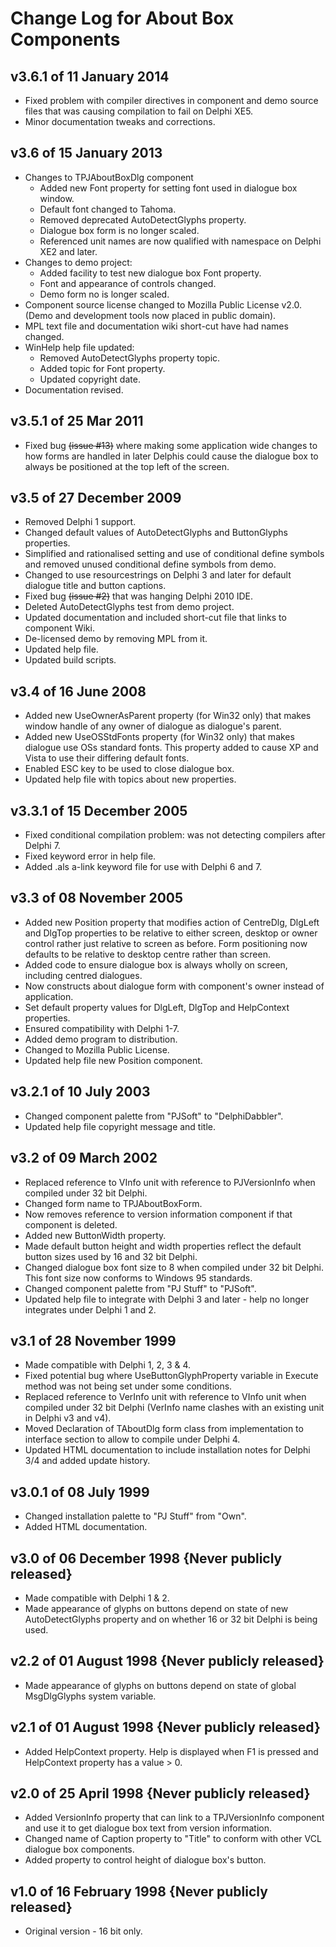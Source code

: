 # Change Log for About Box Components

## v3.6.1 of 11 January 2014

+ Fixed problem with compiler directives in component and demo source files that was causing compilation to fail on Delphi XE5.
+ Minor documentation tweaks and corrections.

## v3.6 of 15 January 2013

+ Changes to TPJAboutBoxDlg component
  + Added new Font property for setting font used in dialogue box window.
  + Default font changed to Tahoma.
  + Removed deprecated AutoDetectGlyphs property.
  + Dialogue box form is no longer scaled.
  + Referenced unit names are now qualified with namespace on Delphi XE2 and later.
+ Changes to demo project:
  + Added facility to test new dialogue box Font property.
  + Font and appearance of controls changed.
  + Demo form no is longer scaled.
+ Component source license changed to Mozilla Public License v2.0. (Demo and development tools now placed in public domain).
+ MPL text file and documentation wiki short-cut have had names changed.
+ WinHelp help file updated:
  + Removed AutoDetectGlyphs property topic.
  + Added topic for Font property.
  + Updated copyright date.
+ Documentation revised.

## v3.5.1 of 25 Mar 2011

+ Fixed bug ~~(issue #13)~~ where making some application wide changes to how forms are handled in later Delphis could cause the dialogue box to always be positioned at the top left of the screen.

## v3.5 of 27 December 2009

+ Removed Delphi 1 support.
+ Changed default values of AutoDetectGlyphs and ButtonGlyphs properties.
+ Simplified and rationalised setting and use of conditional define symbols and removed unused conditional define symbols from demo.
+ Changed to use resourcestrings on Delphi 3 and later for default dialogue title and button captions.
+ Fixed bug ~~(issue #2)~~ that was hanging Delphi 2010 IDE.
+ Deleted AutoDetectGlyphs test from demo project.
+ Updated documentation and included short-cut file that links to component Wiki.
+ De-licensed demo by removing MPL from it.
+ Updated help file.
+ Updated build scripts.

## v3.4 of 16 June 2008

+ Added new UseOwnerAsParent property (for Win32 only) that makes window handle of any owner of dialogue as dialogue's parent.
+ Added new UseOSStdFonts property (for Win32 only) that makes dialogue use OSs standard fonts. This property added to cause XP and Vista to use their differing default fonts.
+ Enabled ESC key to be used to close dialogue box.
+ Updated help file with topics about new properties.

## v3.3.1 of 15 December 2005

+ Fixed conditional compilation problem: was not detecting compilers after Delphi 7.
+ Fixed keyword error in help file.
+ Added .als a-link keyword file for use with Delphi 6 and 7.

## v3.3 of 08 November 2005

+ Added new Position property that modifies action of CentreDlg, DlgLeft and DlgTop   properties to be relative to either screen, desktop or owner control rather just relative to screen as before. Form positioning now defaults to be relative to desktop centre rather than screen.
+ Added code to ensure dialogue box is always wholly on screen, including centred dialogues.
+ Now constructs about dialogue form with component's owner instead of application.
+ Set default property values for DlgLeft, DlgTop and HelpContext properties.
+ Ensured compatibility with Delphi 1-7.
+ Added demo program to distribution.
+ Changed to Mozilla Public License.
+ Updated help file new Position component.

## v3.2.1 of 10 July 2003

+ Changed component palette from "PJSoft" to "DelphiDabbler".
+ Updated help file copyright message and title.

## v3.2 of 09 March 2002

+ Replaced reference to VInfo unit with reference to PJVersionInfo when compiled under 32 bit Delphi.
+ Changed form name to TPJAboutBoxForm.
+ Now removes reference to version information component if that component is deleted.
+ Added new ButtonWidth property.
+ Made default button height and width properties reflect the default button sizes used by 16 and 32 bit Delphi.
+ Changed dialogue box font size to 8 when compiled under 32 bit Delphi. This font size now conforms to Windows 95 standards.
+ Changed component palette from "PJ Stuff" to "PJSoft".
+ Updated help file to integrate with Delphi 3 and later - help no longer integrates under Delphi 1 and 2.

## v3.1 of 28 November 1999

+ Made compatible with Delphi 1, 2, 3 & 4.
+ Fixed potential bug where UseButtonGlyphProperty variable in Execute method was not being set under some conditions.
+ Replaced reference to VerInfo unit with reference to VInfo unit when compiled under 32 bit Delphi (VerInfo name clashes with an existing unit in Delphi v3 and v4).
+ Moved Declaration of TAboutDlg form class from implementation to interface section to allow to compile under Delphi 4.
+ Updated HTML documentation to include installation notes for Delphi 3/4 and added update history.

## v3.0.1 of 08 July 1999

+ Changed installation palette to "PJ Stuff" from "Own".
+ Added HTML documentation.

## v3.0 of 06 December 1998 {Never publicly released}

+ Made compatible with Delphi 1 & 2.
+ Made appearance of glyphs on buttons depend on state of new AutoDetectGlyphs property and on whether 16 or 32 bit Delphi is being used.

## v2.2 of 01 August 1998 {Never publicly released}

+ Made appearance of glyphs on buttons depend on state of global MsgDlgGlyphs system variable.

## v2.1 of 01 August 1998 {Never publicly released}

+ Added HelpContext property. Help is displayed when F1 is pressed and HelpContext property has a value > 0.

## v2.0 of 25 April 1998 {Never publicly released}

+ Added VersionInfo property that can link to a TPJVersionInfo component and use it to get dialogue box text from version information.
+ Changed name of Caption property to "Title" to conform with other VCL dialogue box components.
+ Added property to control height of dialogue box's button.

## v1.0 of 16 February 1998 {Never publicly released}

+ Original version - 16 bit only.
